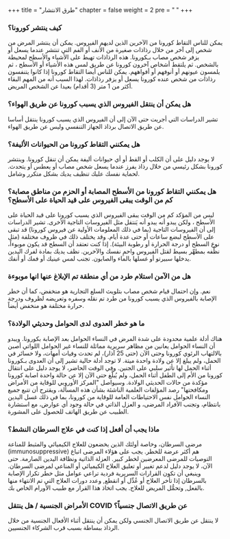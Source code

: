 +++
title = "طرق الانتشار"
chapter = false
weight = 2
pre = "<b> </b>"
+++

### كيف ينتشر كورونا؟ 
يمكن للناس التقاط كورونا من الآخرين الذين لديهم الفيروس.
يمكن أن ينتشر المرض من شخص إلى آخر من خلال رذاذات صغيرة من الأنف أو الفم التي تنتشر عندما يسعل أو يزفر شخص مصاب بـكورونا.  هذه الرذاذات تهبط على الأشياء والأسطح لمحيطة بالشخص.  ثم يلتقط أشخاص آخرون كورونا عن طريق لمس هذه الأشياء أو الأسطح ، ثم يلمسون عيونهم أو أنوفهم أو أفواههم.
يمكن للناس أيضا التقاط كورونا إذا كانوا يتنفسون رذاذات  من شخص عنده كورونا يسعل أو يزفر رذاذات. لهذا السبب أنه من المهم البقاء أكثر من 1 متر (3 أقدام) بعيدا عن الشخص المريض.

### هل يمكن أن ينتقل الفيروس الذي يسبب كورونا عن طريق الهواء؟ 
تشير الدراسات التي أجريت حتى الآن إلى أن الفيروس الذي يسبب كورونا ينتقل أساسا عن طريق الاتصال برذاذ الجهاز التنفسي وليس عن طريق الهواء.

### هل يمكنني التقاط كورونا من الحيوانات الأليفة؟ 
لا يوجد دليل على أن الكلب أو القط أو أي حيوانات أليفة يمكن أن تنقل كورونا. وينتشر كورونا بشكل رئيسي من خلال رذاذ يفرز عندما يسعل شخص مصاب أو يعطس أو يتحدث. لحماية نفسك عليك تنظيف يديك بشكل متكرر وشامل.

### هل يمكنني التقاط كورونا من الأسطح المصابة أو الحزم من مناطق مصابة؟ كم من الوقت يبقى الفيروس على قيد الحياة على الأسطح؟
ليس من المؤكد كم من الوقت يبقى الفيروس الذي يسبب كورونا على قيد الحياة على الأسطح ، ولكن يبدو أنه يبدو أنه يَنتقل مثل الفيروسات التاجية الأخرى. تشير الدراسات إلى أن الفيروسات التاجية (بما في ذلك المعلومات الأولية عن فيروس كورونا) قد تبقى على الأسطح لبضع ساعات أو حتى عدة أيام. وقد يختلف ذلك في ظروف مختلفة (مثل نوع السطح أو درجة الحرارة أو رطوبة البيئة).
إذا كنت تعتقد أن السطح قد يكون موبوءاً، نظِّفه بمطهِّر بسيط لقتل الفيروس واحمِ نفسك والآخرين. نظف يديك بمادة لفرك اليدين يدخلها سبيرتو أو غسلها بالماء والصابون. تجنب لمس عينيك أو فمك أو أنفك.

### هل من الآمن استلام طرد من أي منطقة تم الإبلاغ عنها انها موبوءة  
نعم. وإن احتمال قيام شخص مصاب بتلويث السلع التجارية هو منخفض، كما أن خطر الإصابة بالفيروس الذي يسبب كورونا من طرد تم نقله وسفره وتعريضه لظروف ودرجة حرارة مختلفة هو منخفض أيضاً.

### ما هو خطر العدوى لدى الحوامل وحديثي الولادة؟
هناك أدلة علمية محدودة على شدة المرض في النساء الحوامل بعد الإصابة بكورونا. ويبدو أن النساء الحوامل يعانين من مظاهر سريرية مماثلة للنساء غير الحوامل اللواتي أصبن بالالتهاب الرئوي كورونا وحتى الآن (حتى 25 آذار)، لم تحدث وفيات أمهات، ولا خسائر في الحمل، ولم يبلغ إلا عن ولادة واحدة ميتة. لا توجد أدلة حالية تشير إلى أن العدوى بـكورونا أثناء الحمل لها تأثير سلبي على الجنين. وفي الوقت الحاضر، لا يوجد دليل على انتقال كورونا من الأم إلى الطفل أثناء الحمل، ولم يُبلَّغ حتى الآن إلا عن حالة واحدة اصابة كورونا مؤكدة من حالات الحديثي الولادة.
وسيواصل "المركز الأوروبي للوقاية من الأمراض ومكافحتها" رصد المؤلفات العلمية الناشئة بشأن هذه المسألة، ويقترح أن تتبع جميع النساء الحوامل نفس الاحتياطات العامة للوقاية من كورونا، بما في ذلك غسل اليدين بانتظام، وتجنب الأفراد المرضى، و العزل الذاتي في حالة وجود أي عوارض، مع استشارة الطبيب عن طريق الهاتف للحصول على المشورة.

### ماذا يجب أن أفعل إذا كنت في علاج السرطان النشط؟
مرضى السرطان، وخاصة أولئك الذين يخضعون للعلاج الكيميائي والمثبط للمناعة (immunosuppressive) هم أكثر عرضة للخطر. يجب على هؤلاء المرضى اتباع التوصيات للمرضى المعرضين لخطر كبير. العزلة الذاتية ونظافة اليدين الصارمة. حتى الآن، لا يوجد دليل لدعم تغيير أو تعليق العلاج الكيميائي أو المناعي لمرضى السرطان. وينبغي أن تكون القرارات السريرية فردية تراعي عوامل مثل خطر تكرار الإصابة بالسرطان إذا تأخر العلاج أو عُدِّل أو انقطع, وعدد دورات العلاج التي تم الانتهاء منها بالفعل, وتحمُّل المريض للعلاج. يجب اتخاذ هذا القرار مع طبيب الأورام الخاص بك.

### الأمراض الجنسية / هل ينتقل COVID عن طريق الاتصال جنسياً؟ 
لا ينتقل عن طريق الاتصال الجنسي ولكن يمكن أن ينتقل أثناء الأفعال الجنسية من خلال الرذاذ ببساطة بسبب قرب الشركاء الجنسيين. 
